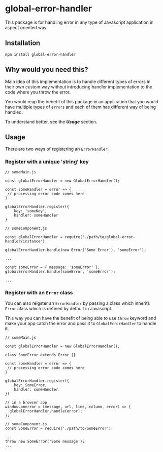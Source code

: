# global-error-handler
This package is for handling error in any type of Javascript application in aspect oriented way.

## Installation
```
npm install global-error-handler
```

## Why would you need this?

Main idea of this implementation is to handle different types of errors in their
own custom way without introducing handler implementation to the code where you
throw the error. 

You would reap the benefit of this package in an application that you would have
multiple types of `errors` and each of them has different way of being handled.

To understand better, see the _**Usage**_ section.

## Usage
There are two ways of registering an `ErrorHandler`.

### Register with a unique 'string' key
```
// someMain.js

const globalErrorHandler = new GlobalErrorHandler();

const someHandler = error => {
 // processing error code comes here
}

globalErrorHandler.register({
    key: 'someKey',
    handler: someHandler
}

// someComponent.js

const globalErrorHandler = require('./path/to/global-error-handler/instance')

globalErrorHandler.handle(new Error('Some Error'), 'someError');

...

const someError = { message: 'someError' };
globalErrorHandler.handle(someError, 'someError');

...
```

### Register with an `Error` class
You can also reigster an `ErrorHandler` by passing a class which inherits `Error`
class which is defined by default in Javascript.

This way you can have the benefit of being able to use `throw` keyword and make your app
catch the error and pass it to `GlobalErrorHandler` to handle it.
```
// someMain.js

const globalErrorHandler = new GlobalErrorHandler();

class SomeError extends Error {}

const someHandler = error => {
 // processing error code comes here
}

globalErrorHandler.register({
    key: SomeError,
    handler: someHandler
})

// in a browser app
window.onerror = (message, url, line, column, error) => {
  globalErrorHandler.handle(error);
};

// someComponent.js
const SomeError = require('./path/to/SomeError');

...
throw new SomeError('Some message');
...
```